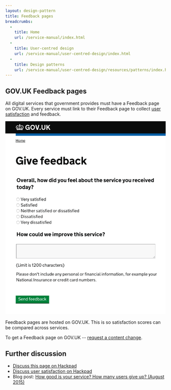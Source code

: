 ```yaml
---
layout: design-pattern
title: Feedback pages
breadcrumbs:
  -
    title: Home
    url: /service-manual/index.html
  -
    title: User-centred design
    url: /service-manual/user-centred-design/index.html
  -
    title: Design patterns
    url: /service-manual/user-centred-design/resources/patterns/index.html
---
```


## GOV.UK Feedback pages

All digital services that government provides must have a Feedback page on GOV.UK. Every service must link to their Feedback page to collect [user satisfaction](/service-manual/measurement/user-satisfaction.html) and feedback.

![A Feedback page on GOV.UK](/service-manual/assets/images/feedback-page.png)

Feedback pages are hosted on GOV.UK. This is so satisfaction scores can be compared across services.

To get a Feedback page on GOV.UK -- [request a content change](https://support.production.alphagov.co.uk/).

## Further discussion

* [Discuss this page on Hackpad](https://designpatterns.hackpad.com/Done-pages-SnYuLcWGw3j)
* [Discuss user satisfaction on Hackpad](https://designpatterns.hackpad.com/User-satisfaction-and-user-feedback-zfk4wUpWNj3)
* Blog post: [How good is your service? How many users give up? (August 2015)](https://designnotes.blog.gov.uk/2015/08/13/how-good-is-your-service-how-many-users-give-up/)
